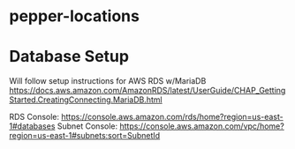 # pepper-locations

# Database Setup
Will follow setup instructions for AWS RDS w/MariaDB https://docs.aws.amazon.com/AmazonRDS/latest/UserGuide/CHAP_GettingStarted.CreatingConnecting.MariaDB.html

RDS Console: https://console.aws.amazon.com/rds/home?region=us-east-1#databases
Subnet Console: https://console.aws.amazon.com/vpc/home?region=us-east-1#subnets:sort=SubnetId
